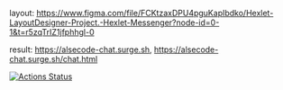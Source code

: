 layout: https://www.figma.com/file/FCKtzaxDPU4pguKapIbdko/Hexlet-LayoutDesigner-Project.-Hexlet-Messenger?node-id=0-1&t=r5zqTrIZ1jfphhgl-0

result: https://alsecode-chat.surge.sh, https://alsecode-chat.surge.sh/chat.html

[![Actions Status](https://github.com/Alsecode/layout-designer-project-59/workflows/hexlet-check/badge.svg)](https://github.com/Alsecode/layout-designer-project-59/actions)
